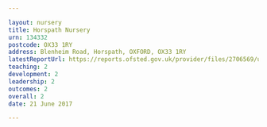 ```yaml
---

layout: nursery
title: Horspath Nursery
urn: 134332
postcode: OX33 1RY
address: Blenheim Road, Horspath, OXFORD, OX33 1RY
latestReportUrl: https://reports.ofsted.gov.uk/provider/files/2706569/urn/134332.pdf
teaching: 2
development: 2
leadership: 2
outcomes: 2
overall: 2
date: 21 June 2017

---
```

